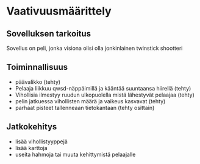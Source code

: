 # Vaativuusmäärittely

## Sovelluksen tarkoitus

Sovellus on peli, jonka visiona olisi olla jonkinlainen twinstick shootteri

## Toiminnallisuus
 - päävalikko (tehty)
 - Pelaaja liikkuu qwsd-näppäimillä ja kääntää suuntaansa hiirellä (tehty)
 - Vihollisia ilmestyy ruudun ulkopuolella mistä lähestyvät pelaajaa (tehty)
 - pelin jatkuessa vihollisten määrä ja vaikeus kasvavat (tehty)
 - parhaat pisteet tallenneaan tietokantaan (tehty osittain)

## Jatkokehitys
 - lisää vihollistyyppejä 
 - lisää karttoja
 - useita hahmoja tai muuta kehittymistä pelaajalle
